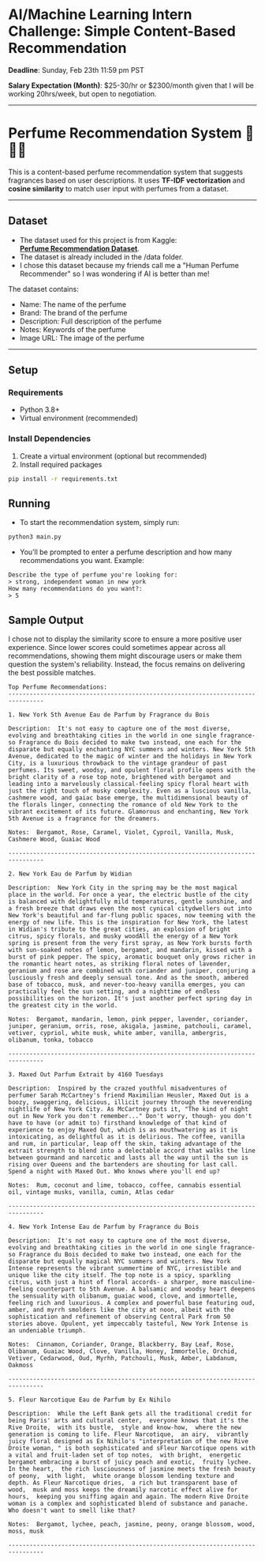 # AI/Machine Learning Intern Challenge: Simple Content-Based Recommendation

**Deadline**: Sunday, Feb 23th 11:59 pm PST

**Salary Expectation (Month)**: $25-30/hr or $2300/month given that I will be working 20hrs/week, but open to negotiation.

---

# Perfume Recommendation System 🌸💨✨

This is a content-based perfume recommendation system that suggests fragrances based on user descriptions. It uses **TF-IDF vectorization** and **cosine similarity** to match user input with perfumes from a dataset. 

---

## Dataset

- The dataset used for this project is from Kaggle:  
[**Perfume Recommendation Dataset**](https://www.kaggle.com/datasets/nandini1999/perfume-recommendation-dataset).
- The dataset is already included in the /data folder. 
- I chose this dataset because my friends call me a "Human Perfume Recommender" so I was wondering if AI is better than me!

The dataset contains:
- Name: The name of the perfume
- Brand: The brand of the perfume
- Description: Full description of the perfume
- Notes: Keywords of the perfume
- Image URL: The image of the perfume

---

## Setup

### **Requirements**
- Python 3.8+
- Virtual environment (recommended)

### **Install Dependencies**
1. Create a virtual environment (optional but recommended)
2. Install required packages 

```bash
pip install -r requirements.txt
```

## Running

- To start the recommendation system, simply run:

```bash
python3 main.py
```
- You’ll be prompted to enter a perfume description and how many recommendations you want. Example:

```text
Describe the type of perfume you're looking for:
> strong, independent woman in new york
How many recommendations do you want?:
> 5
```

## Sample Output

I chose not to display the similarity score to ensure a more positive user experience. Since lower scores could sometimes appear across all recommendations, showing them might discourage users or make them question the system's reliability. Instead, the focus remains on delivering the best possible matches.


```text
Top Perfume Recommendations:
--------------------------------------------------------------------------------

1. New York 5th Avenue Eau de Parfum by Fragrance du Bois

Description:  It's not easy to capture one of the most diverse, evolving and breathtaking cities in the world in one single fragrance- so Fragrance du Bois decided to make two instead, one each for the disparate but equally enchanting NYC summers and winters. New York 5th Avenue, dedicated to the magic of winter and the holidays in New York City, is a luxurious throwback to the vintage grandeur of past perfumes. Its sweet, woodsy, and opulent floral profile opens with the bright clarity of a rose top note, brightened with bergamot and leading into a marvelously classical-feeling spicy floral heart with just the right touch of musky complexity. Even as a luscious vanilla, cashmere wood, and gaiac base emerge, the multidimensional beauty of the florals linger, connecting the romance of old New York to the vibrant excitement of its future. Glamorous and enchanting, New York 5th Avenue is a fragrance for the dreamers.

Notes:  Bergamot, Rose, Caramel, Violet, Cyproil, Vanilla, Musk, Cashmere Wood, Guaiac Wood

--------------------------------------------------------------------------------

2. New York Eau de Parfum by Widian

Description:  New York City in the spring may be the most magical place in the world. For once a year, the electric bustle of the city is balanced with delightfully mild temperatures, gentle sunshine, and a fresh breeze that draws even the most cynical citydwellers out into New York's beautiful and far-flung public spaces, now teeming with the energy of new life. This is the inspiration for New York, the latest in Widian's tribute to the great cities, an explosion of bright citrus, spicy florals, and musky woodAll the energy of a New York spring is present from the very first spray, as New York bursts forth with sun-soaked notes of lemon, bergamot, and mandarin, kissed with a burst of pink pepper. The spicy, aromatic bouquet only grows richer in the romantic heart notes, as striking floral notes of lavender, geranium and rose are combined with coriander and juniper, conjuring a lusciously fresh and deeply sensual tone. And as the smooth, ambered base of tobacco, musk, and never-too-heavy vanilla emerges, you can practically feel the sun setting, and a nighttime of endless possibilities on the horizon. It's just another perfect spring day in the greatest city in the world.

Notes:  Bergamot, mandarin, lemon, pink pepper, lavender, coriander, juniper, geranium, orris, rose, akigala, jasmine, patchouli, caramel, vetiver, cypriol, white musk, white amber, vanilla, ambergris, olibanum, tonka, tobacco

--------------------------------------------------------------------------------

3. Maxed Out Parfum Extrait by 4160 Tuesdays

Description:  Inspired by the crazed youthful misadventures of perfumer Sarah McCartney's friend Maximilian Heusler, Maxed Out is a boozy, swaggering, delicious, illicit journey through the neverending nightlife of New York City. As McCartney puts it, "The kind of night out in New York you don't remember..." Don't worry, though- you don't have to have (or admit to) firsthand knowledge of that kind of experience to enjoy Maxed Out, which is as mouthwatering as it is intoxicating, as delightful as it is delirious. The coffee, vanilla and rum, in particular, leap off the skin, taking advantage of the extrait strength to blend into a delectable accord that walks the line between gourmand and narcotic and lasts all the way until the sun is rising over Queens and the bartenders are shouting for last call. Spend a night with Maxed Out. Who knows where you'll end up?

Notes:  Rum, coconut and lime, tobacco, coffee, cannabis essential oil, vintage musks, vanilla, cumin, Atlas cedar

--------------------------------------------------------------------------------

4. New York Intense Eau de Parfum by Fragrance du Bois

Description:  It's not easy to capture one of the most diverse, evolving and breathtaking cities in the world in one single fragrance- so Fragrance du Bois decided to make two instead, one each for the disparate but equally magical NYC summers and winters. New York Intense represents the vibrant summertime of NYC, irresistible and unique like the city itself. The top note is a spicy, sparkling citrus, with just a hint of floral accords- a sharper, more masculine-feeling counterpart to 5th Avenue. A balsamic and woodsy heart deepens the sensuality with olibanum, guaiac wood, clove, and immortelle, feeling rich and luxurious. A complex and powerful base featuring oud, amber, and myrrh smolders like the city at noon, albeit with the sophistication and refinement of observing Central Park from 50 stories above. Opulent, yet impeccably tasteful, New York Intense is an undeniable triumph.

Notes:  Cinnamon, Coriander, Orange, Blackberry, Bay Leaf, Rose, Olibanum, Guaiac Wood, Clove, Vanilla, Honey, Immortelle, Orchid, Vetiver, Cedarwood, Oud, Myrhh, Patchouli, Musk, Amber, Labdanum, Oakmoss

--------------------------------------------------------------------------------

5. Fleur Narcotique Eau de Parfum by Ex Nihilo

Description:  While the Left Bank gets all the traditional credit for being Paris' arts and cultural center,  everyone knows that it's the Rive Droite,  with its bustle,  style and know-how,  where the new generation is coming to life. Fleur Narcotique,  an airy,  vibrantly juicy floral designed as Ex Nihilo's "interpretation of the new Rive Droite woman, " is both sophisticated and sFleur Narcotique opens with a vital and fruit-laden set of top notes,  with bright,  energetic bergamot embracing a burst of juicy peach and exotic,  fruity lychee. In the heart,  the rich lusciousness of jasmine meets the fresh beauty of peony,  with light,  white orange blossom lending texture and depth. As Fleur Narcotique dries,  a rich but transparent base of wood,  musk and moss keeps the dreamily narcotic effect alive for hours,  keeping you sniffing again and again. The modern Rive Droite woman is a complex and sophisticated blend of substance and panache. Who doesn't want to smell like that?

Notes:  Bergamot, lychee, peach, jasmine, peony, orange blossom, wood, moss, musk

--------------------------------------------------------------------------------
```

